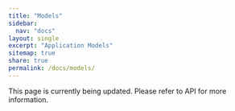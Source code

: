 ```yaml
---
title: "Models"
sidebar:
  nav: "docs"
layout: single
excerpt: "Application Models"
sitemap: true
share: true
permalink: /docs/models/
---
```


This page is currently being updated. Please refer to API for more information.
